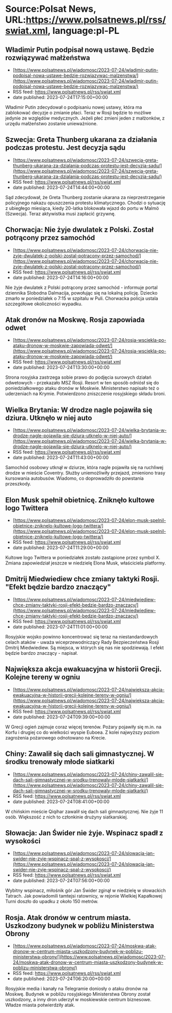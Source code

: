# Source:Polsat News, URL:https://www.polsatnews.pl/rss/swiat.xml, language:pl-PL

## Władimir Putin podpisał nową ustawę. Będzie rozwiązywać małżeństwa
 - [https://www.polsatnews.pl/wiadomosc/2023-07-24/wladimir-putin-podpisal-nowa-ustawe-bedzie-rozwiazywac-malzenstwa/](https://www.polsatnews.pl/wiadomosc/2023-07-24/wladimir-putin-podpisal-nowa-ustawe-bedzie-rozwiazywac-malzenstwa/)
 - RSS feed: https://www.polsatnews.pl/rss/swiat.xml
 - date published: 2023-07-24T17:15:00+00:00

Władimir Putin zdecydował o podpisaniu nowej ustawy, która ma zablokować decyzje o zmianie płaci. Teraz w Rosji będzie to możliwe jedynie ze względów medycznych. Jeżeli płeć zmieni jeden z małżonków, z urzędu małżeństwo zostanie unieważnione.

## Szwecja: Greta Thunberg ukarana za działania podczas protestu. Jest decyzja sądu
 - [https://www.polsatnews.pl/wiadomosc/2023-07-24/szwecja-greta-thunberg-ukarana-za-dzialania-podczas-protestu-jest-decyzja-sadu/](https://www.polsatnews.pl/wiadomosc/2023-07-24/szwecja-greta-thunberg-ukarana-za-dzialania-podczas-protestu-jest-decyzja-sadu/)
 - RSS feed: https://www.polsatnews.pl/rss/swiat.xml
 - date published: 2023-07-24T14:44:00+00:00

Sąd zdecydował, że Greta Thunberg zostanie ukarana za nieprzestrzeganie policyjnego nakazu opuszczenia protestu klimatycznego. Chodzi o sytuację z ubiegłego miesiąca, kiedy 20-latka blokowała wjazd do portu w Malmö (Szwecja). Teraz aktywistka musi zapłacić grzywnę.

## Chorwacja: Nie żyje dwulatek z Polski. Został potrącony przez samochód
 - [https://www.polsatnews.pl/wiadomosc/2023-07-24/chorwacja-nie-zyje-dwulatek-z-polski-zostal-potracony-przez-samochod/](https://www.polsatnews.pl/wiadomosc/2023-07-24/chorwacja-nie-zyje-dwulatek-z-polski-zostal-potracony-przez-samochod/)
 - RSS feed: https://www.polsatnews.pl/rss/swiat.xml
 - date published: 2023-07-24T14:16:00+00:00

Nie żyje dwulatek z Polski potrącony przez samochód - informuje portal dziennika Slobodna Dalmacija, powołując się na lokalną policję. Dziecko zmarło w poniedziałek o 7:15 w szpitalu w Puli. Chorwacka policja ustala szczegółowe okoliczności wypadku.

## Atak dronów na Moskwę. Rosja zapowiada odwet
 - [https://www.polsatnews.pl/wiadomosc/2023-07-24/rosja-wsciekla-po-ataku-dronow-w-moskwie-zapowiada-odwet/](https://www.polsatnews.pl/wiadomosc/2023-07-24/rosja-wsciekla-po-ataku-dronow-w-moskwie-zapowiada-odwet/)
 - RSS feed: https://www.polsatnews.pl/rss/swiat.xml
 - date published: 2023-07-24T13:30:00+00:00

Strona rosyjska zastrzega sobie prawo do podjęcia surowych działań odwetowych - przekazało MSZ Rosji. Resort w ten sposób odniósł się do poniedziałkowego ataku dronów w Moskwie. Ministerstwo napisało też o uderzeniach na Krymie. Potwierdzono zniszczenie rosyjskiego składu broni.

## Wielka Brytania: W drodze nagle pojawiła się dziura. Utknęło w niej auto
 - [https://www.polsatnews.pl/wiadomosc/2023-07-24/wielka-brytania-w-drodze-nagle-pojawila-sie-dziura-utknelo-w-niej-auto/](https://www.polsatnews.pl/wiadomosc/2023-07-24/wielka-brytania-w-drodze-nagle-pojawila-sie-dziura-utknelo-w-niej-auto/)
 - RSS feed: https://www.polsatnews.pl/rss/swiat.xml
 - date published: 2023-07-24T11:43:00+00:00

Samochód osobowy utknął w dziurze, która nagle pojawiła się na ruchliwej drodze w mieście Coventry. Służby uniemożliwiły przejazd, zmieniono trasy kursowania autobusów. Wiadomo, co doprowadziło do powstania przeszkody.

## Elon Musk spełnił obietnicę. Zniknęło kultowe logo Twittera
 - [https://www.polsatnews.pl/wiadomosc/2023-07-24/elon-musk-spelnil-obietnice-zniknelo-kultowe-logo-twittera/](https://www.polsatnews.pl/wiadomosc/2023-07-24/elon-musk-spelnil-obietnice-zniknelo-kultowe-logo-twittera/)
 - RSS feed: https://www.polsatnews.pl/rss/swiat.xml
 - date published: 2023-07-24T11:29:00+00:00

Kultowe logo Twittera w poniedziałek zostało zastąpione przez symbol X. Zmiana zapowiedział jeszcze w niedzielę Elona Musk, właściciela platformy.

## Dmitrij Miedwiediew chce zmiany taktyki Rosji. "Efekt będzie bardzo znaczący"
 - [https://www.polsatnews.pl/wiadomosc/2023-07-24/miedwiediew-chce-zmiany-taktyki-rosji-efekt-bedzie-bardzo-znaczacy/](https://www.polsatnews.pl/wiadomosc/2023-07-24/miedwiediew-chce-zmiany-taktyki-rosji-efekt-bedzie-bardzo-znaczacy/)
 - RSS feed: https://www.polsatnews.pl/rss/swiat.xml
 - date published: 2023-07-24T11:01:00+00:00

Rosyjskie wojsko powinno koncentrować się teraz na niestandardowych celach ataków - uważa wiceprzewodniczący Rady Bezpieczeństwa Rosji Dmitrij Miedwiediew. Są miejsca, w których się nas nie spodziewają. I efekt będzie bardzo znaczący - napisał.

## Największa akcja ewakuacyjna w historii Grecji. Kolejne tereny w ogniu
 - [https://www.polsatnews.pl/wiadomosc/2023-07-24/najwieksza-akcja-ewakuacyjna-w-historii-grecji-kolejne-tereny-w-ogniu/](https://www.polsatnews.pl/wiadomosc/2023-07-24/najwieksza-akcja-ewakuacyjna-w-historii-grecji-kolejne-tereny-w-ogniu/)
 - RSS feed: https://www.polsatnews.pl/rss/swiat.xml
 - date published: 2023-07-24T09:39:00+00:00

W Grecji ogień zajmuje coraz więcej terenów. Pożary pojawiły się m.in. na Korfu i drugiej co do wielkości wyspie Euboea. Z kolei najwyższy poziom zagrożenia pożarowego odnotowano na Krecie.

## Chiny: Zawalił się dach sali gimnastycznej. W środku trenowały młode siatkarki
 - [https://www.polsatnews.pl/wiadomosc/2023-07-24/chiny-zawalil-sie-dach-sali-gimnastycznej-w-srodku-trenowaly-mlode-siatkarki/](https://www.polsatnews.pl/wiadomosc/2023-07-24/chiny-zawalil-sie-dach-sali-gimnastycznej-w-srodku-trenowaly-mlode-siatkarki/)
 - RSS feed: https://www.polsatnews.pl/rss/swiat.xml
 - date published: 2023-07-24T08:41:00+00:00

W chińskim mieście Qiqihar zawalił się dach sali gimnastycznej. Nie żyje 11 osób. Większość z nich to członkinie drużyny siatkarskiej.

## Słowacja: Jan Świder nie żyje. Wspinacz spadł z wysokości
 - [https://www.polsatnews.pl/wiadomosc/2023-07-24/slowacja-jan-swider-nie-zyje-wspinacz-spal-z-wysokosci/](https://www.polsatnews.pl/wiadomosc/2023-07-24/slowacja-jan-swider-nie-zyje-wspinacz-spal-z-wysokosci/)
 - RSS feed: https://www.polsatnews.pl/rss/swiat.xml
 - date published: 2023-07-24T07:56:00+00:00

Wybitny wspinacz, miłośnik gór Jan Świder zginął w niedzielę w słowackich Tatrach. Jak powiadomili tamtejsi ratownicy, w rejonie Wielkiej Kapałkowej Turni doszło do upadku z około 150 metrów.

## Rosja. Atak dronów w centrum miasta. Uszkodzony budynek w pobliżu Ministerstwa Obrony
 - [https://www.polsatnews.pl/wiadomosc/2023-07-24/moskwa-atak-dronow-w-centrum-miasta-uszkodzony-budynek-w-poblizu-ministerstwa-obrony/](https://www.polsatnews.pl/wiadomosc/2023-07-24/moskwa-atak-dronow-w-centrum-miasta-uszkodzony-budynek-w-poblizu-ministerstwa-obrony/)
 - RSS feed: https://www.polsatnews.pl/rss/swiat.xml
 - date published: 2023-07-24T06:20:00+00:00

Rosyjskie media i kanały na Telegramie doniosły o ataku dronów na Moskwę. Budynek w pobliżu rosyjskiego Ministerstwa Obrony został uszkodzony, a inny dron uderzył w moskiewskie centrum biznesowe. Władze miasta potwierdziły atak.

